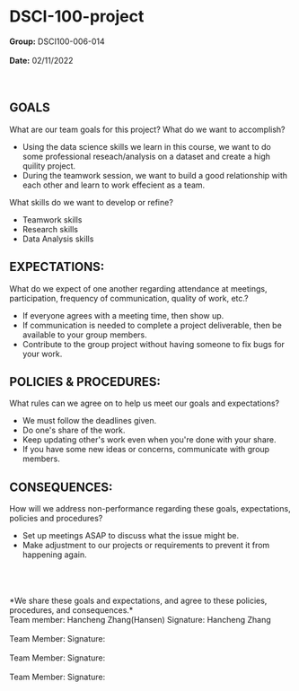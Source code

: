 # DSCI-100-project

**Group:** DSCI100-006-014
<br>
<br>
**Date:**  02/11/2022
<br>
<br>
<br>
## GOALS

What are our team goals for this project? What do we want to accomplish?
- Using the data science skills we learn in this course, we want to do some professional reseach/analysis on a dataset and create a high quility project.
- During the teamwork session, we want to build a good relationship with each other and learn to work effecient as a team.


What skills do we want to develop or refine?
- Teamwork skills
- Research skills
- Data Analysis skills

## EXPECTATIONS:

What do we expect of one another regarding attendance at meetings, participation, frequency of communication, quality of work, etc.?


- If everyone agrees with a meeting time, then show up.
- If communication is needed to complete a project deliverable, then be available to your group members.
- Contribute to the group project without having someone to fix bugs for your work.


## POLICIES & PROCEDURES:

What rules can we agree on to help us meet our goals and expectations?

- We must follow the deadlines given.
- Do one's share of the work.
- Keep updating other's work even when you're done with your share.
- If you have some new ideas or concerns, communicate with group members.

## CONSEQUENCES:

How will we address non-performance regarding these goals, expectations, policies and procedures?
- Set up meetings ASAP to discuss what the issue might be. 
- Make adjustment to our projects or requirements to prevent it from happening again.
<br>
<br>
<br>
*We share these goals and expectations, and agree to these policies, procedures, and consequences.*
<br>
Team member: Hancheng Zhang(Hansen)
Signature: Hancheng Zhang
<br>
<br>
Team Member: 
Signature:
<br>
<br>
Team Member:
Signature:
<br>
<br>
Team Member:
Signature:
